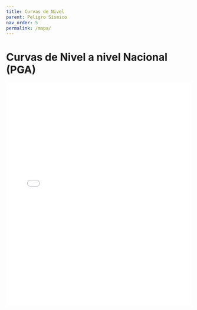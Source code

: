 ```yaml
---
title: Curvas de Nivel
parent: Peligro Sísmico
nav_order: 5
permalink: /mapa/
---
```


# Curvas de Nivel a nivel Nacional (PGA)

<iframe src="../Aceleracion_en_Gals.html" width="100%" height="600" frameborder="0"></iframe>
